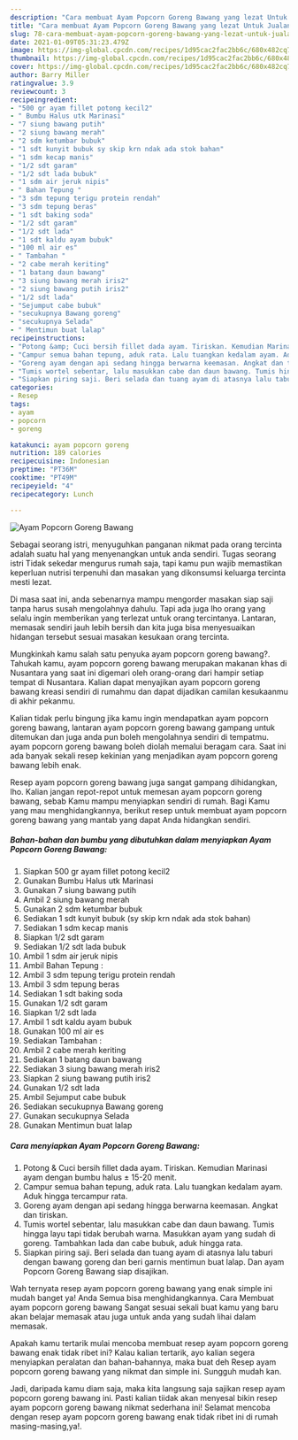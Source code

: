 ```yaml
---
description: "Cara membuat Ayam Popcorn Goreng Bawang yang lezat Untuk Jualan"
title: "Cara membuat Ayam Popcorn Goreng Bawang yang lezat Untuk Jualan"
slug: 78-cara-membuat-ayam-popcorn-goreng-bawang-yang-lezat-untuk-jualan
date: 2021-01-09T05:31:23.479Z
image: https://img-global.cpcdn.com/recipes/1d95cac2fac2bb6c/680x482cq70/ayam-popcorn-goreng-bawang-foto-resep-utama.jpg
thumbnail: https://img-global.cpcdn.com/recipes/1d95cac2fac2bb6c/680x482cq70/ayam-popcorn-goreng-bawang-foto-resep-utama.jpg
cover: https://img-global.cpcdn.com/recipes/1d95cac2fac2bb6c/680x482cq70/ayam-popcorn-goreng-bawang-foto-resep-utama.jpg
author: Barry Miller
ratingvalue: 3.9
reviewcount: 3
recipeingredient:
- "500 gr ayam fillet potong kecil2"
- " Bumbu Halus utk Marinasi"
- "7 siung bawang putih"
- "2 siung bawang merah"
- "2 sdm ketumbar bubuk"
- "1 sdt kunyit bubuk sy skip krn ndak ada stok bahan"
- "1 sdm kecap manis"
- "1/2 sdt garam"
- "1/2 sdt lada bubuk"
- "1 sdm air jeruk nipis"
- " Bahan Tepung "
- "3 sdm tepung terigu protein rendah"
- "3 sdm tepung beras"
- "1 sdt baking soda"
- "1/2 sdt garam"
- "1/2 sdt lada"
- "1 sdt kaldu ayam bubuk"
- "100 ml air es"
- " Tambahan "
- "2 cabe merah keriting"
- "1 batang daun bawang"
- "3 siung bawang merah iris2"
- "2 siung bawang putih iris2"
- "1/2 sdt lada"
- "Sejumput cabe bubuk"
- "secukupnya Bawang goreng"
- "secukupnya Selada"
- " Mentimun buat lalap"
recipeinstructions:
- "Potong &amp; Cuci bersih fillet dada ayam. Tiriskan. Kemudian Marinasi ayam dengan bumbu halus ± 15-20 menit."
- "Campur semua bahan tepung, aduk rata. Lalu tuangkan kedalam ayam. Aduk hingga tercampur rata."
- "Goreng ayam dengan api sedang hingga berwarna keemasan. Angkat dan tiriskan."
- "Tumis wortel sebentar, lalu masukkan cabe dan daun bawang. Tumis hingga layu tapi tidak berubah warna. Masukkan ayam yang sudah di goreng. Tambahkan lada dan cabe bubuk, aduk hingga rata."
- "Siapkan piring saji. Beri selada dan tuang ayam di atasnya lalu taburi dengan bawang goreng dan beri garnis mentimun buat lalap. Dan ayam Popcorn Goreng Bawang siap disajikan."
categories:
- Resep
tags:
- ayam
- popcorn
- goreng

katakunci: ayam popcorn goreng 
nutrition: 189 calories
recipecuisine: Indonesian
preptime: "PT36M"
cooktime: "PT49M"
recipeyield: "4"
recipecategory: Lunch

---
```



![Ayam Popcorn Goreng Bawang](https://img-global.cpcdn.com/recipes/1d95cac2fac2bb6c/680x482cq70/ayam-popcorn-goreng-bawang-foto-resep-utama.jpg)

Sebagai seorang istri, menyuguhkan panganan nikmat pada orang tercinta adalah suatu hal yang menyenangkan untuk anda sendiri. Tugas seorang istri Tidak sekedar mengurus rumah saja, tapi kamu pun wajib memastikan keperluan nutrisi terpenuhi dan masakan yang dikonsumsi keluarga tercinta mesti lezat.

Di masa  saat ini, anda sebenarnya mampu mengorder masakan siap saji tanpa harus susah mengolahnya dahulu. Tapi ada juga lho orang yang selalu ingin memberikan yang terlezat untuk orang tercintanya. Lantaran, memasak sendiri jauh lebih bersih dan kita juga bisa menyesuaikan hidangan tersebut sesuai masakan kesukaan orang tercinta. 



Mungkinkah kamu salah satu penyuka ayam popcorn goreng bawang?. Tahukah kamu, ayam popcorn goreng bawang merupakan makanan khas di Nusantara yang saat ini digemari oleh orang-orang dari hampir setiap tempat di Nusantara. Kalian dapat menyajikan ayam popcorn goreng bawang kreasi sendiri di rumahmu dan dapat dijadikan camilan kesukaanmu di akhir pekanmu.

Kalian tidak perlu bingung jika kamu ingin mendapatkan ayam popcorn goreng bawang, lantaran ayam popcorn goreng bawang gampang untuk ditemukan dan juga anda pun boleh mengolahnya sendiri di tempatmu. ayam popcorn goreng bawang boleh diolah memalui beragam cara. Saat ini ada banyak sekali resep kekinian yang menjadikan ayam popcorn goreng bawang lebih enak.

Resep ayam popcorn goreng bawang juga sangat gampang dihidangkan, lho. Kalian jangan repot-repot untuk memesan ayam popcorn goreng bawang, sebab Kamu mampu menyiapkan sendiri di rumah. Bagi Kamu yang mau menghidangkannya, berikut resep untuk membuat ayam popcorn goreng bawang yang mantab yang dapat Anda hidangkan sendiri.

<!--inarticleads1-->

##### Bahan-bahan dan bumbu yang dibutuhkan dalam menyiapkan Ayam Popcorn Goreng Bawang:

1. Siapkan 500 gr ayam fillet potong kecil2
1. Gunakan  Bumbu Halus utk Marinasi
1. Gunakan 7 siung bawang putih
1. Ambil 2 siung bawang merah
1. Gunakan 2 sdm ketumbar bubuk
1. Sediakan 1 sdt kunyit bubuk (sy skip krn ndak ada stok bahan)
1. Sediakan 1 sdm kecap manis
1. Siapkan 1/2 sdt garam
1. Sediakan 1/2 sdt lada bubuk
1. Ambil 1 sdm air jeruk nipis
1. Ambil  Bahan Tepung :
1. Ambil 3 sdm tepung terigu protein rendah
1. Ambil 3 sdm tepung beras
1. Sediakan 1 sdt baking soda
1. Gunakan 1/2 sdt garam
1. Siapkan 1/2 sdt lada
1. Ambil 1 sdt kaldu ayam bubuk
1. Gunakan 100 ml air es
1. Sediakan  Tambahan :
1. Ambil 2 cabe merah keriting
1. Sediakan 1 batang daun bawang
1. Sediakan 3 siung bawang merah iris2
1. Siapkan 2 siung bawang putih iris2
1. Gunakan 1/2 sdt lada
1. Ambil Sejumput cabe bubuk
1. Sediakan secukupnya Bawang goreng
1. Gunakan secukupnya Selada
1. Gunakan  Mentimun buat lalap




<!--inarticleads2-->

##### Cara menyiapkan Ayam Popcorn Goreng Bawang:

1. Potong &amp; Cuci bersih fillet dada ayam. Tiriskan. Kemudian Marinasi ayam dengan bumbu halus ± 15-20 menit.
1. Campur semua bahan tepung, aduk rata. Lalu tuangkan kedalam ayam. Aduk hingga tercampur rata.
1. Goreng ayam dengan api sedang hingga berwarna keemasan. Angkat dan tiriskan.
1. Tumis wortel sebentar, lalu masukkan cabe dan daun bawang. Tumis hingga layu tapi tidak berubah warna. Masukkan ayam yang sudah di goreng. Tambahkan lada dan cabe bubuk, aduk hingga rata.
1. Siapkan piring saji. Beri selada dan tuang ayam di atasnya lalu taburi dengan bawang goreng dan beri garnis mentimun buat lalap. Dan ayam Popcorn Goreng Bawang siap disajikan.




Wah ternyata resep ayam popcorn goreng bawang yang enak simple ini mudah banget ya! Anda Semua bisa menghidangkannya. Cara Membuat ayam popcorn goreng bawang Sangat sesuai sekali buat kamu yang baru akan belajar memasak atau juga untuk anda yang sudah lihai dalam memasak.

Apakah kamu tertarik mulai mencoba membuat resep ayam popcorn goreng bawang enak tidak ribet ini? Kalau kalian tertarik, ayo kalian segera menyiapkan peralatan dan bahan-bahannya, maka buat deh Resep ayam popcorn goreng bawang yang nikmat dan simple ini. Sungguh mudah kan. 

Jadi, daripada kamu diam saja, maka kita langsung saja sajikan resep ayam popcorn goreng bawang ini. Pasti kalian tiidak akan menyesal bikin resep ayam popcorn goreng bawang nikmat sederhana ini! Selamat mencoba dengan resep ayam popcorn goreng bawang enak tidak ribet ini di rumah masing-masing,ya!.

